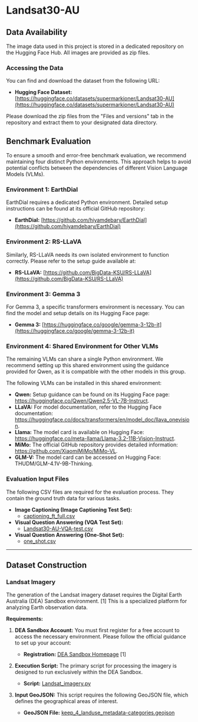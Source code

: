 # Landsat30-AU

## Data Availability

The image data used in this project is stored in a dedicated repository on the Hugging Face Hub. All images are provided as zip files.

### Accessing the Data

You can find and download the dataset from the following URL:

*   **Hugging Face Dataset:** [https://huggingface.co/datasets/supermarkioner/Landsat30-AU](https://huggingface.co/datasets/supermarkioner/Landsat30-AU)

Please download the zip files from the "Files and versions" tab in the repository and extract them to your designated data directory.

## Benchmark Evaluation

To ensure a smooth and error-free benchmark evaluation, we recommend maintaining four distinct Python environments. This approach helps to avoid potential conflicts between the dependencies of different Vision Language Models (VLMs).

### Environment 1: EarthDial

EarthDial requires a dedicated Python environment. Detailed setup instructions can be found at its official GitHub repository:

*   **EarthDial:** [https://github.com/hiyamdebary/EarthDial](https://github.com/hiyamdebary/EarthDial)

### Environment 2: RS-LLaVA

Similarly, RS-LLaVA needs its own isolated environment to function correctly. Please refer to the setup guide available at:

*   **RS-LLaVA:** [https://github.com/BigData-KSU/RS-LLaVA](https://github.com/BigData-KSU/RS-LLaVA)

### Environment 3: Gemma 3

For Gemma 3, a specific transformers environment is necessary. You can find the model and setup details on its Hugging Face page:

*   **Gemma 3:** [https://huggingface.co/google/gemma-3-12b-it](https://huggingface.co/google/gemma-3-12b-it)

### Environment 4: Shared Environment for Other VLMs

The remaining VLMs can share a single Python environment. We recommend setting up this shared environment using the guidance provided for Qwen, as it is compatible with the other models in this group.

The following VLMs can be installed in this shared environment:

*   **Qwen:** Setup guidance can be found on its Hugging Face page: https://huggingface.co/Qwen/Qwen2.5-VL-7B-Instruct.
*   **LLaVA:** For model documentation, refer to the Hugging Face documentation: https://huggingface.co/docs/transformers/en/model_doc/llava_onevision.
*   **Llama:** The model card is available on Hugging Face: https://huggingface.co/meta-llama/Llama-3.2-11B-Vision-Instruct.
*   **MiMo:** The official GitHub repository provides detailed information: https://github.com/XiaomiMiMo/MiMo-VL.
*   **GLM-V:** The model card can be accessed on Hugging Face: THUDM/GLM-4.1V-9B-Thinking.

### Evaluation Input Files

The following CSV files are required for the evaluation process. They contain the ground truth data for various tasks.

*   **Image Captioning (Image Captioning Test Set):**
    *   [captioning_ft_full.csv](https://raw.githubusercontent.com/papersubmit1/landsat30-au/main/lightweight_files/caption_gt/captioning_ft_full.csv)
*   **Visual Question Answering (VQA Test Set):**
    *   [Landsat30-AU-VQA-test.csv](https://raw.githubusercontent.com/papersubmit1/landsat30-au/main/lightweight_files/vqa_gt/Landsat30-AU-VQA-test.csv)
*   **Visual Question Answering (One-Shot Set):**
    *   [one_shot.csv](https://raw.githubusercontent.com/papersubmit1/landsat30-au/main/lightweight_files/one_shot_gt/one_shot.csv)

---

## Dataset Construction

### Landsat Imagery

The generation of the Landsat imagery dataset requires the Digital Earth Australia (DEA) Sandbox environment. [1] This is a specialized platform for analyzing Earth observation data.

**Requirements:**

1.  **DEA Sandbox Account:** You must first register for a free account to access the necessary environment. Please follow the official guidance to set up your account:
    *   **Registration:** [DEA Sandbox Homepage](https://app.sandbox.dea.ga.gov.au/) [1]

2.  **Execution Script:** The primary script for processing the imagery is designed to run exclusively within the DEA Sandbox.
    *   **Script:** [Landsat_imagery.py](https://github.com/papersubmit1/landsat30-au/blob/main/Dataset%20Construction/Stage%201%3A%20Imagery%20and%20Metadata%20Preparation/Landsat_imagery.py)

3.  **Input GeoJSON:** This script requires the following GeoJSON file, which defines the geographical areas of interest.
    *   **GeoJSON File:** [keep_4_landuse_metadata-categories.geojson](https://github.com/papersubmit1/landsat30-au/blob/main/lightweight_files/geojson_files/keep_4_landuse_metadata-categories.geojson)


